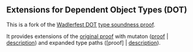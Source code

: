 Extensions for Dependent Object Types (DOT)
-------------------------------------------

This is a fork of the [Wadlerfest DOT](http://infoscience.epfl.ch/record/215280/files/paper_1.pdf) [type soundness proof](https://github.com/samuelgruetter/dot-calculus).

It provides extensions of the [original proof](https://github.com/amaurremi/dot-calculus/blob/master/dev/lf/dot_top_bot.v) with mutaton ([proof](https://github.com/amaurremi/dot-calculus/blob/master/dev/lf/dot_top_bot_mut.v) | [description]()) and expanded type paths ([proof] | [description](https://github.com/amaurremi/dot-calculus/blob/master/dev/lf/doc_path.md)).
